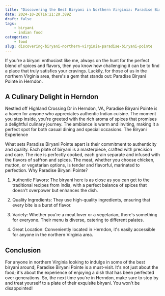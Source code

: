 ```yaml
---
title: "Discovering the Best Biryani in Northern Virginia: Paradise Biryani Pointe"
date: 2024-10-26T16:21:20.389Z
draft: false
tags:
    - biryani
    - indian food
categories:
    - food
slug: discovering-biryani-northern-virginia-paradise-biryani-pointe
---
```

If you're a biryani enthusiast like me, always on the hunt for the perfect blend of spices and flavors, then you know how challenging it can be to find a place that truly satisfies your cravings. Luckily, for those of us in the northern Virginia area, there's a gem that stands out: Paradise Biryani Pointe in Herndon.

## A Culinary Delight in Herndon

Nestled off Highland Crossing Dr in Herndon, VA, Paradise Biryani Pointe is a haven for anyone who appreciates authentic Indian cuisine. The moment you step inside, you're greeted with the rich aroma of spices that promises a delightful culinary journey. The ambiance is warm and inviting, making it a perfect spot for both casual dining and special occasions.
The Biryani Experience

What sets Paradise Biryani Pointe apart is their commitment to authenticity and quality. Each plate of biryani is a masterpiece, crafted with precision and care. The rice is perfectly cooked, each grain separate and infused with the flavors of saffron and spices. The meat, whether you choose chicken, mutton, or vegetarian options, is tender and flavorful, marinated to perfection.
Why Paradise Biryani Pointe?

1. Authentic Flavors: The biryani here is as close as you can get to the traditional recipes from India, with a perfect balance of spices that doesn't overpower but enhances the dish.

2. Quality Ingredients: They use high-quality ingredients, ensuring that every bite is a burst of flavor.

3. Variety: Whether you're a meat lover or a vegetarian, there's something for everyone. Their menu is diverse, catering to different palates.

4. Great Location: Conveniently located in Herndon, it's easily accessible for anyone in the northern Virginia area.

## Conclusion

For anyone in northern Virginia looking to indulge in some of the best biryani around, Paradise Biryani Pointe is a must-visit. It's not just about the food; it's about the experience of enjoying a dish that has been perfected over generations. So, the next time you're in Herndon, make sure to stop by and treat yourself to a plate of their exquisite biryani. You won't be disappointed!
